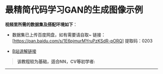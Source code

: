 # 最精简代码学习GAN的生成图像示例

**视频里所需的数据集及搭配环境如下**：
- 数据集已上传百度网盘，如有需要请自取~
链接：[https://pan.baidu.com/s/1E6pjmurMYruPzKSdR-pORQ] 
提取码：0203

- [B站讲解链接](https://www.bilibili.com/video/BV1934y1r7jc)
<hp />

> **该教程较为基础，适合NN，CV等初学者:** 
<hr />
